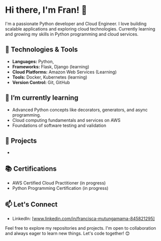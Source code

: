 # Hi there, I'm Fran! 👋
I'm a passionate Python developer and Cloud Engineer. I love building scalable applications and exploring cloud technologies. Currently learning and growing my skills in Python programming and cloud services.

## 🔧 Technologies & Tools
- **Languages:** Python, 
- **Frameworks:** Flask, Django (learning)
- **Cloud Platforms:** Amazon Web Services (Learning)
- **Tools:** Docker, Kubernetes (learning)
- **Version Control:** Git, GitHub

## 🌱 I’m currently learning
- Advanced Python concepts like decorators, generators, and async programming.
- Cloud computing fundamentals and services on AWS 
- Foundations of software testing and validation

## 💼 Projects
-

## 📚 Certifications
- AWS Certified Cloud Practitioner (in progress)
- Python Programming Certification (in progress)

## 📫 Let's Connect
- LinkedIn: [www.linkedin.com/in/francisca-mutungamama-845821295]
  

Feel free to explore my repositories and projects. I'm open to collaboration and always eager to learn new things. Let's code together! 😊

